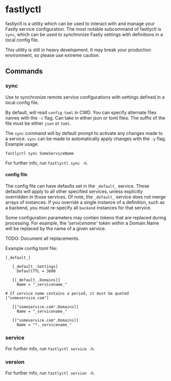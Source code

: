 # fastlyctl

fastlyctl is a utility which can be used to interact with and manage your Fastly
service configuration. The most notable subcommand of fastlyctl is `sync`, which
can be used to synchronize Fastly settings with definitions in a local config
file.

This utility is still in heavy development. It may break your production
environment, so please use extreme caution.

## Commands

### sync

Use to synchronize remote service configurations with settings defined in a
local config file.

By default, will read `config.toml` in CWD. You can specify alternate files
names with the `-c` flag. Can take in either json or toml files. The suffix of
the file must be either `json` or `toml`.

The `sync` command will by default prompt to activate any changes made to a
service. `sync` can be made to automatically apply changes with the `-y` flag.
Example usage:

```
fastlyctl sync SomeServiceName
```

For further info, run `fastlyctl sync -h`.

#### config file

The config file can have defaults set in the `_default_` service. These defaults
will apply to all other specified services, unless explicitly overridden in
those services. Of note, the `_default_` service does not merge arrays of
instances. If you override a single instance of a definition, such
as a backend, you must re-specify all `backend` instances for that service.

Some configuration parameters may contain tokens that are replaced during
processing. For example, the '_servicename_' token within a Domain.Name will be
replaced by the name of a given service.

TODO: Document all replacements.

Example config.toml file:

```
[_default_]

   [_default_.Settings]
     DefaultTTL = 3600

   [[_default_.Domains]]
     Name = "_servicename_"

# If service name contains a period, it must be quoted
["someservice.com"]

   [["someservice.com".Domains]]
     Name = "_servicename_"

   [["someservice.com".Domains]]
     Name = "*._servicename_"
```

### service

For further info, run `fastlyctl service -h`.


### version

For further info, run `fastlyctl version -h`.
